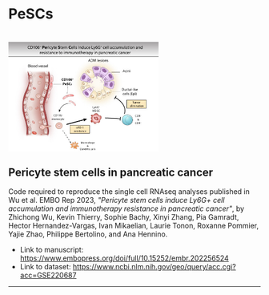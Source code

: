 # PeSCs

# <img src="embr202256524-abs-0001-m.jpg" align="center" width="300" />

## Pericyte stem cells in pancreatic cancer

Code required to reproduce the single cell RNAseq analyses published in Wu et al. EMBO Rep 2023, *"Pericyte stem cells induce Ly6G+ cell accumulation and immunotherapy resistance in pancreatic cancer"*, by Zhichong Wu, Kevin Thierry, Sophie Bachy, Xinyi Zhang, Pia Gamradt, Hector Hernandez-Vargas, Ivan Mikaelian, Laurie Tonon, Roxanne Pommier, Yajie Zhao, Philippe Bertolino, and Ana Hennino.

- Link to manuscript: https://www.embopress.org/doi/full/10.15252/embr.202256524
- Link to dataset: https://www.ncbi.nlm.nih.gov/geo/query/acc.cgi?acc=GSE220687


---
